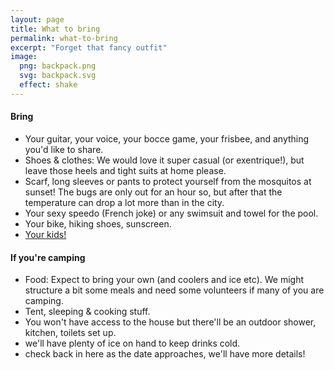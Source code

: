 ```yaml
---
layout: page
title: What to bring
permalink: what-to-bring
excerpt: "Forget that fancy outfit"
image:
  png: backpack.png
  svg: backpack.svg
  effect: shake
---
```



#### Bring

* Your guitar, your voice, your bocce game, your frisbee, and anything you'd like to share.
* Shoes & clothes: We would love it super casual (or exentrique!), but leave those heels and tight suits at home please.
* Scarf, long sleeves or pants to protect yourself from the mosquitos at sunset!  The bugs are only out for an hour so, but after that the temperature can drop a lot more than in the city. 
* Your sexy speedo (French joke) or any swimsuit and towel for the pool.
* Your bike, hiking shoes, sunscreen.
* [Your kids!](/kids)


#### If you're camping

* Food: Expect to bring your own (and coolers and ice etc). We might structure a bit some meals and need some volunteers if many of you are camping.  
* Tent, sleeping & cooking stuff.
* You won't have access to the house but there'll be an outdoor shower, kitchen, toilets set up.
* we'll have plenty of ice on hand to keep drinks cold.
* check back in here as the date approaches, we'll have more details!

